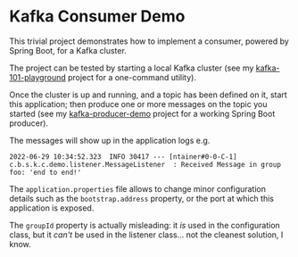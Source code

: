 # Kafka Consumer Demo

This trivial project demonstrates how to implement a consumer, powered by Spring Boot, for a Kafka cluster.

The project can be tested by starting a local Kafka cluster (see my [kafka-101-playground](https://github.com/BudWhiteStudying/kafka-101-playground) project for a one-command utility).

Once the cluster is up and running, and a topic has been defined on it, start this application; then produce one or more messages on the topic you started (see my [kafka-producer-demo](https://github.com/BudWhiteStudying/kafka-producer-demo) project for a working Spring Boot producer).

The messages will show up in the application logs e.g. 
```
2022-06-29 10:34:52.323  INFO 30417 --- [ntainer#0-0-C-1] c.b.s.k.c.demo.listener.MessageListener  : Received Message in group foo: 'end to end!'
```

The `application.properties` file allows to change minor configuration details such as the `bootstrap.address` property, or the port at which this application is exposed.

The `groupId` property is actually misleading: it *is* used in the configuration class, but it *can't* be used in the listener class... not the cleanest solution, I know.